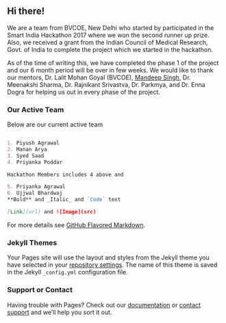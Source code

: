 ## Hi there!

We are a team from BVCOE, New Delhi who started by participated in the Smart India Hackathon 2017 where we won the second runner up prize. Also, we received a grant from the Indian Council of Medical Research, Govt. of India to complete the project which we started in the hackathon. 

As of the time of writing this, we have completed the phase 1 of the project and our 6 month period will be over in few weeks. We would like to thank our mentors, Dr. Lalit Mohan Goyal (BVCOE), [Mandeep Singh](https://www.msingh.com), Dr. Meenakshi Sharma, Dr. Rajnikant Srivastva, Dr. Parkmya, and Dr. Enna Dogra for helping us out in every phase of the project.

### Our Active Team

Below are our current active team 
```markdown

1. Piyush Agrawal
2. Manan Arya
3. Syed Saad
4. Priyanka Poddar

Hackathon Members includes 4 above and

5. Priyanka Agrawal
6. Ujjwal Bhardwaj
**Bold** and _Italic_ and `Code` text

[Link](url) and ![Image](src)
```

For more details see [GitHub Flavored Markdown](https://guides.github.com/features/mastering-markdown/).

### Jekyll Themes

Your Pages site will use the layout and styles from the Jekyll theme you have selected in your [repository settings](https://github.com/poush/bvptechies/settings). The name of this theme is saved in the Jekyll `_config.yml` configuration file.

### Support or Contact

Having trouble with Pages? Check out our [documentation](https://help.github.com/categories/github-pages-basics/) or [contact support](https://github.com/contact) and we’ll help you sort it out.
